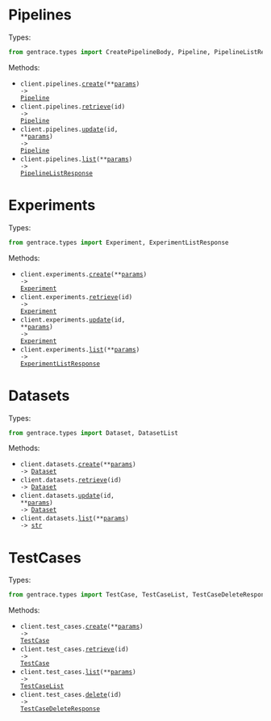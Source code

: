 # Pipelines

Types:

```python
from gentrace.types import CreatePipelineBody, Pipeline, PipelineListResponse
```

Methods:

- <code title="post /v4/pipelines">client.pipelines.<a href="./src/gentrace/resources/pipelines.py">create</a>(\*\*<a href="src/gentrace/types/pipeline_create_params.py">params</a>) -> <a href="./src/gentrace/types/pipeline.py">Pipeline</a></code>
- <code title="get /v4/pipelines/{id}">client.pipelines.<a href="./src/gentrace/resources/pipelines.py">retrieve</a>(id) -> <a href="./src/gentrace/types/pipeline.py">Pipeline</a></code>
- <code title="post /v4/pipelines/{id}">client.pipelines.<a href="./src/gentrace/resources/pipelines.py">update</a>(id, \*\*<a href="src/gentrace/types/pipeline_update_params.py">params</a>) -> <a href="./src/gentrace/types/pipeline.py">Pipeline</a></code>
- <code title="get /v4/pipelines">client.pipelines.<a href="./src/gentrace/resources/pipelines.py">list</a>(\*\*<a href="src/gentrace/types/pipeline_list_params.py">params</a>) -> <a href="./src/gentrace/types/pipeline_list_response.py">PipelineListResponse</a></code>

# Experiments

Types:

```python
from gentrace.types import Experiment, ExperimentListResponse
```

Methods:

- <code title="post /v4/experiments">client.experiments.<a href="./src/gentrace/resources/experiments.py">create</a>(\*\*<a href="src/gentrace/types/experiment_create_params.py">params</a>) -> <a href="./src/gentrace/types/experiment.py">Experiment</a></code>
- <code title="get /v4/experiments/{id}">client.experiments.<a href="./src/gentrace/resources/experiments.py">retrieve</a>(id) -> <a href="./src/gentrace/types/experiment.py">Experiment</a></code>
- <code title="post /v4/experiments/{id}">client.experiments.<a href="./src/gentrace/resources/experiments.py">update</a>(id, \*\*<a href="src/gentrace/types/experiment_update_params.py">params</a>) -> <a href="./src/gentrace/types/experiment.py">Experiment</a></code>
- <code title="get /v4/experiments">client.experiments.<a href="./src/gentrace/resources/experiments.py">list</a>(\*\*<a href="src/gentrace/types/experiment_list_params.py">params</a>) -> <a href="./src/gentrace/types/experiment_list_response.py">ExperimentListResponse</a></code>

# Datasets

Types:

```python
from gentrace.types import Dataset, DatasetList
```

Methods:

- <code title="post /v4/datasets">client.datasets.<a href="./src/gentrace/resources/datasets.py">create</a>(\*\*<a href="src/gentrace/types/dataset_create_params.py">params</a>) -> <a href="./src/gentrace/types/dataset.py">Dataset</a></code>
- <code title="get /v4/datasets/{id}">client.datasets.<a href="./src/gentrace/resources/datasets.py">retrieve</a>(id) -> <a href="./src/gentrace/types/dataset.py">Dataset</a></code>
- <code title="post /v4/datasets/{id}">client.datasets.<a href="./src/gentrace/resources/datasets.py">update</a>(id, \*\*<a href="src/gentrace/types/dataset_update_params.py">params</a>) -> <a href="./src/gentrace/types/dataset.py">Dataset</a></code>
- <code title="get /v4/datasets">client.datasets.<a href="./src/gentrace/resources/datasets.py">list</a>(\*\*<a href="src/gentrace/types/dataset_list_params.py">params</a>) -> <a href="./src/gentrace/types/dataset_list.py">str</a></code>

# TestCases

Types:

```python
from gentrace.types import TestCase, TestCaseList, TestCaseDeleteResponse
```

Methods:

- <code title="post /v4/test-cases">client.test_cases.<a href="./src/gentrace/resources/test_cases.py">create</a>(\*\*<a href="src/gentrace/types/test_case_create_params.py">params</a>) -> <a href="./src/gentrace/types/test_case.py">TestCase</a></code>
- <code title="get /v4/test-cases/{id}">client.test_cases.<a href="./src/gentrace/resources/test_cases.py">retrieve</a>(id) -> <a href="./src/gentrace/types/test_case.py">TestCase</a></code>
- <code title="get /v4/test-cases">client.test_cases.<a href="./src/gentrace/resources/test_cases.py">list</a>(\*\*<a href="src/gentrace/types/test_case_list_params.py">params</a>) -> <a href="./src/gentrace/types/test_case_list.py">TestCaseList</a></code>
- <code title="delete /v4/test-cases/{id}">client.test_cases.<a href="./src/gentrace/resources/test_cases.py">delete</a>(id) -> <a href="./src/gentrace/types/test_case_delete_response.py">TestCaseDeleteResponse</a></code>
